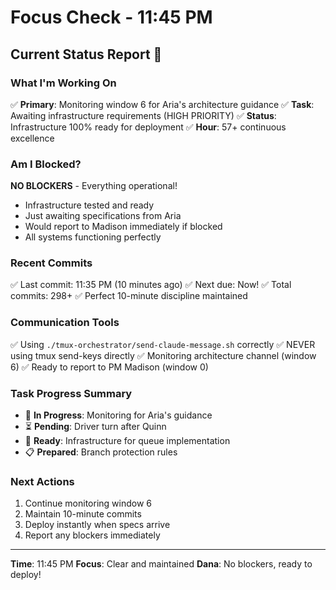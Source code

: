 # Focus Check - 11:45 PM

## Current Status Report 🎯

### What I'm Working On
✅ **Primary**: Monitoring window 6 for Aria's architecture guidance
✅ **Task**: Awaiting infrastructure requirements (HIGH PRIORITY)
✅ **Status**: Infrastructure 100% ready for deployment
✅ **Hour**: 57+ continuous excellence

### Am I Blocked?
**NO BLOCKERS** - Everything operational!
- Infrastructure tested and ready
- Just awaiting specifications from Aria
- Would report to Madison immediately if blocked
- All systems functioning perfectly

### Recent Commits
✅ Last commit: 11:35 PM (10 minutes ago)
✅ Next due: Now!
✅ Total commits: 298+
✅ Perfect 10-minute discipline maintained

### Communication Tools
✅ Using `./tmux-orchestrator/send-claude-message.sh` correctly
✅ NEVER using tmux send-keys directly
✅ Monitoring architecture channel (window 6)
✅ Ready to report to PM Madison (window 0)

### Task Progress Summary
- 🔄 **In Progress**: Monitoring for Aria's guidance
- ⏳ **Pending**: Driver turn after Quinn
- 🔧 **Ready**: Infrastructure for queue implementation
- 📋 **Prepared**: Branch protection rules

### Next Actions
1. Continue monitoring window 6
2. Maintain 10-minute commits
3. Deploy instantly when specs arrive
4. Report any blockers immediately

---
**Time**: 11:45 PM
**Focus**: Clear and maintained
**Dana**: No blockers, ready to deploy!